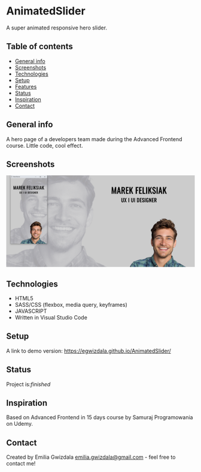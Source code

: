 # AnimatedSlider
A super animated responsive hero slider.

## Table of contents
* [General info](#general-info)
* [Screenshots](#screenshots)
* [Technologies](#technologies)
* [Setup](#setup)
* [Features](#features)
* [Status](#status)
* [Inspiration](#inspiration)
* [Contact](#contact)

## General info
A hero page of a developers team made during the Advanced Frontend course. Little code, cool effect.

## Screenshots
![slider](slider.png)

## Technologies
* HTML5
* SASS/CSS (flexbox, media query, keyframes)
* JAVASCRIPT
* Written in Visual Studio Code

## Setup
A link to demo version:
https://egwizdala.github.io/AnimatedSlider/

## Status
Project is:_finished_

## Inspiration
Based on Advanced Frontend in 15 days course by Samuraj Programowania on Udemy.

## Contact
Created by Emilia Gwizdala [emilia.gwizdala@gmail.com](https://www.flynerd.pl/) - feel free to contact me!
